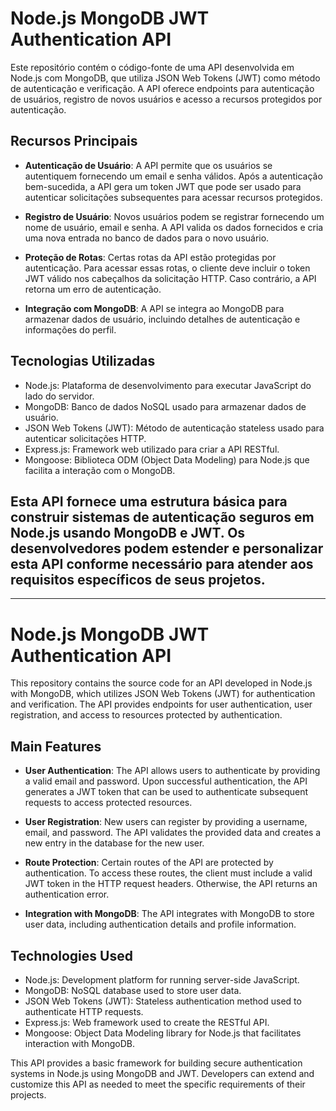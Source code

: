 # Node.js MongoDB JWT Authentication API

Este repositório contém o código-fonte de uma API desenvolvida em Node.js com MongoDB, que utiliza JSON Web Tokens (JWT) como método de autenticação e verificação. A API oferece endpoints para autenticação de usuários, registro de novos usuários e acesso a recursos protegidos por autenticação.

## Recursos Principais

- **Autenticação de Usuário**: A API permite que os usuários se autentiquem fornecendo um email e senha válidos. Após a autenticação bem-sucedida, a API gera um token JWT que pode ser usado para autenticar solicitações subsequentes para acessar recursos protegidos.

- **Registro de Usuário**: Novos usuários podem se registrar fornecendo um nome de usuário, email e senha. A API valida os dados fornecidos e cria uma nova entrada no banco de dados para o novo usuário.

- **Proteção de Rotas**: Certas rotas da API estão protegidas por autenticação. Para acessar essas rotas, o cliente deve incluir o token JWT válido nos cabeçalhos da solicitação HTTP. Caso contrário, a API retorna um erro de autenticação.

- **Integração com MongoDB**: A API se integra ao MongoDB para armazenar dados de usuário, incluindo detalhes de autenticação e informações do perfil.

## Tecnologias Utilizadas

- Node.js: Plataforma de desenvolvimento para executar JavaScript do lado do servidor.
- MongoDB: Banco de dados NoSQL usado para armazenar dados de usuário.
- JSON Web Tokens (JWT): Método de autenticação stateless usado para autenticar solicitações HTTP.
- Express.js: Framework web utilizado para criar a API RESTful.
- Mongoose: Biblioteca ODM (Object Data Modeling) para Node.js que facilita a interação com o MongoDB.

Esta API fornece uma estrutura básica para construir sistemas de autenticação seguros em Node.js usando MongoDB e JWT. Os desenvolvedores podem estender e personalizar esta API conforme necessário para atender aos requisitos específicos de seus projetos.
-
-------------------------------------------------------------------------------------

# Node.js MongoDB JWT Authentication API

This repository contains the source code for an API developed in Node.js with MongoDB, which utilizes JSON Web Tokens (JWT) for authentication and verification. The API provides endpoints for user authentication, user registration, and access to resources protected by authentication.

## Main Features

- **User Authentication**: The API allows users to authenticate by providing a valid email and password. Upon successful authentication, the API generates a JWT token that can be used to authenticate subsequent requests to access protected resources.

- **User Registration**: New users can register by providing a username, email, and password. The API validates the provided data and creates a new entry in the database for the new user.

- **Route Protection**: Certain routes of the API are protected by authentication. To access these routes, the client must include a valid JWT token in the HTTP request headers. Otherwise, the API returns an authentication error.

- **Integration with MongoDB**: The API integrates with MongoDB to store user data, including authentication details and profile information.

## Technologies Used

- Node.js: Development platform for running server-side JavaScript.
- MongoDB: NoSQL database used to store user data.
- JSON Web Tokens (JWT): Stateless authentication method used to authenticate HTTP requests.
- Express.js: Web framework used to create the RESTful API.
- Mongoose: Object Data Modeling library for Node.js that facilitates interaction with MongoDB.

This API provides a basic framework for building secure authentication systems in Node.js using MongoDB and JWT. Developers can extend and customize this API as needed to meet the specific requirements of their projects.